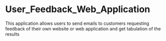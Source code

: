 # User_Feedback_Web_Application
This application allows users to send emails to customers requesting feedback of their own website or web application
and get tabulation of the results
